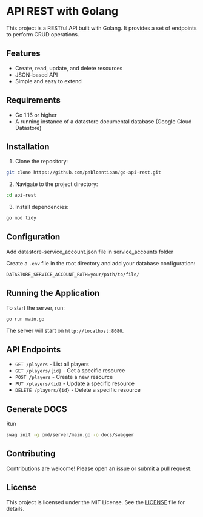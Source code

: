 # API REST with Golang

This project is a RESTful API built with Golang. It provides a set of endpoints to perform CRUD operations.

## Features

- Create, read, update, and delete resources
- JSON-based API
- Simple and easy to extend

## Requirements

- Go 1.16 or higher
- A running instance of a datastore documental database (Google Cloud Datastore)

## Installation

1. Clone the repository:
  ```sh
  git clone https://github.com/pabloantipan/go-api-rest.git
  ```
2. Navigate to the project directory:
  ```sh
  cd api-rest
  ```
3. Install dependencies:
  ```sh
  go mod tidy
  ```

## Configuration

Add datastore-service_account.json file in service_accounts folder

Create a `.env` file in the root directory and add your database configuration:
```env
DATASTORE_SERVICE_ACCOUNT_PATH=your/path/to/file/
```

## Running the Application

To start the server, run:
```sh
go run main.go
```

The server will start on `http://localhost:8080`.

## API Endpoints

- `GET /players` - List all players
- `GET /players/{id}` - Get a specific resource
- `POST /players` - Create a new resource
- `PUT /players/{id}` - Update a specific resource
- `DELETE /players/{id}` - Delete a specific resource

## Generate DOCS

Run
```sh
swag init -g cmd/server/main.go -o docs/swagger
```

## Contributing

Contributions are welcome! Please open an issue or submit a pull request.

## License

This project is licensed under the MIT License. See the [LICENSE](LICENSE) file for details.